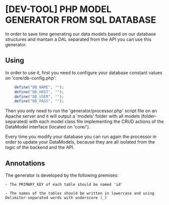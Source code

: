 # [DEV-TOOL] PHP MODEL GENERATOR FROM SQL DATABASE
In order to save time generating our data models based on our database structures and mantain a DAL separated from the API you can use this generator.

## Using
In order to use it, first you need to configure your database constant values on 'core/db-config.php':
```php
    define("DB_NAME", "");
    define("DB_HOST", "");
    define("DB_USER", "");
    define("DB_PASS", "");
```

Then you only need to run the 'generator/processor.php' script file on an Apache server and it will output a 'models' folder with all models (folder-separated) with each model class file implementing the CRUD actions of the DataModel interface (located on 'core/').

Every time you modify your database you can run again the processor in order to update your DataModels, because they are all isolated from the logic of the backend and the API.

## Annotations
The generator is developed by the following premises:

    - The PRIMARY_KEY of each table should be named 'id'

    - The names of the tables should be written in lowercase and using Delimiter-separated words with underscore (_)